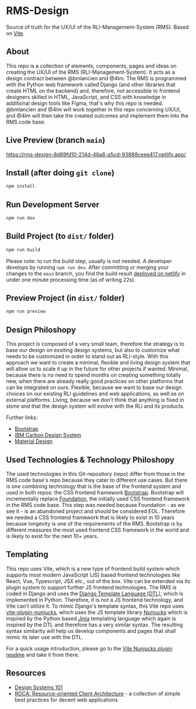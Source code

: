 # RMS-Design

Source of truth for the UX/UI of the RLI-Management-System (RMS). Based on [Vite](https://vitejs.dev/).

## About

This repo is a collection of elements, components, pages and ideas on creating the UX/UI of the RMS (RLI-Management-System). It acts as a design contract between @bmlancien and @4lm. The RMS is programmed with the Python web framework called Django (and other libraries that create HTML on the backend) and, therefore, not accessible to frontend designers skilled in HTML, JavaScript, and CSS with knowledge in additional design tools like Figma, that's why this repo is needed. @bmlancien and @4lm will work together in this repo concerning UX/UI, and @4lm will then take the created outcomes and implement them into the RMS code base.

## Live Preview (branch `main`)

https://rms-design-8d69fd10-214d-46a8-a5cd-93888ceee417.netlify.app/

## Install (after doing `git clone`)

```bash
npm install
```

## Run Development Server

```bash
npm run dev
```

## Build Project (to `dist/` folder)

```bash
npm run build
```

Please note: to run the build step, usually is not needed. A developer develops by running `npm run dev`. After committing or merging your changes to the `main` branch, you find the build result [deployed on netlify](https://rms-design-8d69fd10-214d-46a8-a5cd-93888ceee417.netlify.app/) in under one minute processing time (as of writing 22s).

## Preview Project (in `dist/` folder)

```bash
npm run preview
```

## Design Philoshopy

This project is composed of a very small team, therefore the strategy is to base our design on exsiting design systems, but also to customize what needs to be customized in order to stand out as RLI-style. With this approach we want to create a minimal, flexible and living design system that will allow us to scale it up in the future for other projects if wanted. Minimal, because there is no need to spend months on creating something totally new, when there are already really good practices on other platforms that can be integrated on ours. Flexible, because we want to base our design choices on our existing RLI guidelines and web applications, as well as on external platforms. Living, because we don't think that anything is fixed in stone and that the design system will evolve with the RLI and its products.

Further links:

- [Bootstrap](https://getbootstrap.com/)
- [IBM Carbon Design System](https://www.carbondesignsystem.com/)
- [Material Design](https://material.io/)

## Used Technologies & Technology Philoshopy

The used technologies in this Git-repository (repo) differ from those in the RMS code base's repo because they cater to different use cases. But there is one combining technology that is the base of the frontend system and used in both repos: the CSS frontend framework [Bootstrap](https://getbootstrap.com/). Bootstrap will incrementally replace [Foundation](https://get.foundation/), the initially used CSS frontend framework in the RMS code base. This step was needed because Foundation - as we see it - is an abandoned project and should be considered EOL. Therefore we needed a CSS frontend framework that is likely to exist in 10 years because longevity is one of the requirements of the RMS. Bootstrap is by different measures the most used frontend CSS framework in the world and is likely to exist for the next 10+ years.

## Templating

This repo uses Vite, which is a new type of frontend build system which supports most modern JavaScript (JS) based frontend technologies like React, Vue, Typescript, JSX etc., out of the box. Vite can be extended via its plugin system to support further JS frontend technologies. The RMS is coded in Django and uses the [Django Template Language (DTL)](https://docs.djangoproject.com/en/dev/ref/templates/language/), which is implemented in Python. Therefore, it is not a JS frontend technology, and Vite can't utilize it. To mimic Django's template syntax, this Vite repo uses [vite-plugin-nunjucks](https://github.com/Jax-p/vite-plugin-nunjucks), which uses the JS template library [Nunjucks](https://github.com/mozilla/nunjucks) which is inspired by the Python based [Jinja](https://jinja.palletsprojects.com/en/3.0.x/) templating language which again is inspired by the DTL and therefore has a very similar syntax. The resulting syntax similarity will help us develop components and pages that shall mimic its later use with the DTL.

For a quick usage introduction, please go to the [Vite Nunjucks plugin readme](https://github.com/Jax-p/vite-plugin-nunjucks) and take it from there.

## Resources

- [Design Systems 101](https://www.nngroup.com/articles/design-systems-101/)
- [ROCA: Resource-oriented Client Architecture](https://github.com/innoq/ROCA) - a collection of simple best practices for decent web applications
